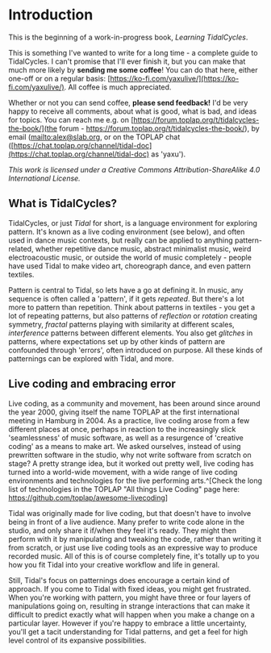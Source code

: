 # Introduction

This is the beginning of a work-in-progress book, *Learning
TidalCycles*. 

This is something I've wanted to write for a long time - a complete
guide to TidalCycles. I can't promise that I'll ever finish it, but
you can make that much more likely by **sending me some coffee**! You
can do that here, either one-off or on a regular basis:
[https://ko-fi.com/yaxulive/](https://ko-fi.com/yaxulive/). All coffee
is much appreciated.

Whether or not you can send coffee, **please send feedback!** I'd be
very happy to receive all comments, about what is good, what is bad,
and ideas for topics. You can reach me e.g. on
[https://forum.toplap.org/t/tidalcycles-the-book/](the forum -
https://forum.toplap.org/t/tidalcycles-the-book/), by email
([mailto:alex@slab.org](alex@slab.org), or on the TOPLAP chat
([https://chat.toplap.org/channel/tidal-doc](https://chat.toplap.org/channel/tidal-doc)
as 'yaxu'). 

*This work is licensed under a Creative Commons Attribution-ShareAlike
4.0 International License.*

## What is TidalCycles? 

TidalCycles, or just _Tidal_ for short, is a language environment for
exploring pattern. It's known as a live coding environment (see
below), and often used in dance music contexts, but really can be
applied to anything pattern-related, whether repetitive dance music,
abstract minimalist music, weird electroacoustic music, or outside the
world of music completely - people have used Tidal to make video art,
choreograph dance, and even pattern textiles.

Pattern is central to Tidal, so lets have a go at defining it. In
music, any sequence is often called a 'pattern', if it gets
_repeated_. But there's a lot more to pattern than repetition. Think
about patterns in textiles - you get a lot of repeating patterns, but
also patterns of _reflection_ or _rotation_ creating symmetry,
_fractal_ patterns playing with similarity at different scales,
_interference_ patterns between different elements. You also get
_glitches_ in patterns, where expectations set up by other kinds of
pattern are confounded through 'errors', often introduced on
purpose. All these kinds of patternings can be explored with Tidal,
and more.

## Live coding and embracing error

Live coding, as a community and movement, has been around since around
the year 2000, giving itself the name TOPLAP at the first
international meeting in Hamburg in 2004. As a practice, live coding
arose from a few different places at once, perhaps in reaction to the
increasingly slick 'seamlessness' of music software, as well as a
resurgence of 'creative coding' as a means to make art. We asked
ourselves, instead of using prewritten software in the studio, why not
write software from scratch on stage?  A pretty strange idea, but it
worked out pretty well, live coding has turned into a world-wide
movement, with a wide range of live coding environments and
technologies for the live performing arts.^[Check the long list of
technologies in the TOPLAP "All things Live Coding" page here:
https://github.com/toplap/awesome-livecoding] 

Tidal was originally made for live coding, but that doesn't have to
involve being in front of a live audience. Many prefer to write code
alone in the studio, and only share it if/when they feel it's
ready. They might then perform with it by manipulating and tweaking
the code, rather than writing it from scratch, or just use live coding
tools as an expressive way to produce recorded music. All of this is
of course completely fine, it's totally up to you how you fit Tidal
into your creative workflow and life in general.

Still, Tidal's focus on patternings does encourage a certain kind of
approach. If you come to Tidal with fixed ideas, you might get
frustrated. When you're working with pattern, you might have three or
four layers of manipulations going on, resulting in strange
interactions that can make it difficult to predict exactly what will
happen when you make a change on a particular layer. However if you're
happy to embrace a little uncertainty, you'll get a tacit
understanding for Tidal patterns, and get a feel for high level
control of its expansive possibilities.

